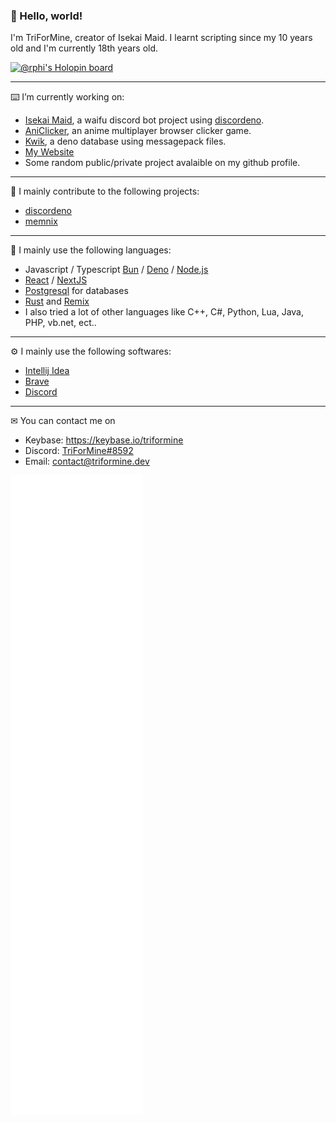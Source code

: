 ### 👋 Hello, world!

I'm TriForMine, creator of Isekai Maid. I learnt scripting since my 10 years old and I'm currently 18th years old.

[![@rphi's Holopin board](https://holopin.io/api/user/board?user=triformine)](https://holopin.io/@triformine)


---

⌨️ I’m currently working on:
- [Isekai Maid](https://www.isekaimaid.com/), a waifu discord bot project using [discordeno](https://github.com/discordeno/discordeno).
- [AniClicker](https://github.com/TriForMine/aniclicker), an anime multiplayer browser clicker game.
- [Kwik](https://github.com/TriForMine/kwik), a deno database using messagepack files.
- [My Website](https://www.triformine.dev/)
- Some random public/private project avalaible on my github profile.

---

🔬 I mainly contribute to the following projects:
- [discordeno](https://github.com/discordeno/discordeno)
- [memnix](https://github.com/memnix/memnix-spa)

---

🔧 I mainly use the following languages:
- Javascript / Typescript [Bun](https://bun.sh/) / [Deno](https://deno.land/) / [Node.js](https://nodejs.org/)
- [React](https://reactjs.org/) / [NextJS](https://nextjs.org/)
- [Postgresql](https://www.postgresql.org/) for databases
- [Rust](https://www.rust-lang.org/) and [Remix](https://remix.run/)
- I also tried a lot of other languages like C++, C#, Python, Lua, Java, PHP, vb.net, ect..

---

⚙ I mainly use the following softwares:
- [Intellij Idea](https://www.jetbrains.com/idea/)
- [Brave](https://brave.com/)
- [Discord](https://discord.com/)

---
✉ You can contact me on 
- Keybase: https://keybase.io/triformine
- Discord: [TriForMine#8592](https://discordapp.com/users/140909429993373697)
- Email: [contact@triformine.dev](mailto:contact@triformine.dev)

![Metrics](/github-metrics.svg)
